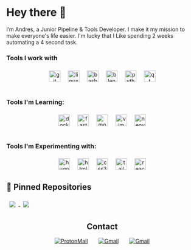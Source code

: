 
<h1 align="left">Hey there 👋</h1>

<p align="left">I’m Andres, a Junior Pipeline & Tools Developer. I make it my mission to make everyone's life easier. I'm lucky that I Like spending 2 weeks automating a 4 second task.</p>


<h3 align="left"> Tools I work with</h3>

###

<div align="center">
  <img src="https://img.shields.io/badge/Git-F05032?logo=git&logoColor=white&style=for-the-badge" height="30" alt="git logo"  />
  <img width="12" />
  <img src="https://img.shields.io/badge/Linux-FCC624?logo=linux&logoColor=black&style=for-the-badge" height="30" alt="linux logo"  />
  <img width="12" />
  <img src="https://img.shields.io/badge/GNU Bash-4EAA25?logo=gnubash&logoColor=white&style=for-the-badge" height="30" alt="bash logo"  />
  <img width="12" />
  <img src="https://img.shields.io/badge/Blender-F5792A?logo=blender&logoColor=black&style=for-the-badge" height="30" alt="blender logo"  />
  <img width="12" />
  <img src="https://img.shields.io/badge/Python-3776AB?logo=python&logoColor=white&style=for-the-badge" height="30" alt="python logo"  />
  <img width="12" />
  <img src="https://img.shields.io/badge/Qt-41CD52?logo=qt&logoColor=black&style=for-the-badge" height="30" alt="qt logo"  />
</div>

<br>

###

<h3 align="left">Tools I'm Learning:</h3>

###

<div align="center">
  <img src="https://img.shields.io/badge/Docker-2496ED?logo=docker&logoColor=white&style=for-the-badge" height="30" alt="docker logo"  />
  <img width="12" />
  <img src="https://img.shields.io/badge/FastAPI-009688?logo=fastapi&logoColor=white&style=for-the-badge" height="30" alt="fastapi logo"  />
  <img width="12" />
  <img src="https://img.shields.io/badge/MongoDB-47A248?logo=mongodb&logoColor=white&style=for-the-badge" height="30" alt="mongodb logo"  />
  <img width="12" />
  <img src="https://img.shields.io/badge/Vim-019733?logo=vim&logoColor=white&style=for-the-badge" height="30" alt="vim logo"  />
  <img width="12" />
  <img src="https://img.shields.io/badge/Neovim-57A143?logo=neovim&logoColor=black&style=for-the-badge" height="30" alt="neovim logo"  />
</div>

<br>

###

<h3 align="left">Tools I'm Experimenting with:</h3>

###

<div align="center">
  <img src="https://img.shields.io/badge/Hugo-FF4088?logo=hugo&logoColor=black&style=for-the-badge" height="30" alt="hugo logo"  />
  <img width="12" />
  <img src="https://img.shields.io/badge/HTML5-E34F26?logo=html5&logoColor=white&style=for-the-badge" height="30" alt="html5 logo"  />
  <img width="12" />
  <img src="https://img.shields.io/badge/CSS3-1572B6?logo=css3&logoColor=white&style=for-the-badge" height="30" alt="css3 logo"  />
  <img width="12" />
  <img src="https://img.shields.io/badge/Tailwind-06B6D4?logo=tailwindcss&logoColor=black&style=for-the-badge" height="30" alt="tailwindcss logo"  />
  <img width="12" />
  <img src="https://img.shields.io/badge/React-61DAFB?logo=react&logoColor=black&style=for-the-badge" height="30" alt="react logo"  />
</div>



## 📌 Pinned Repositories

<a href="https://github.com/amenrio/tfg">
  <img align="center" style="margin:0.5rem" src="https://github-readme-stats.vercel.app/api/pin/?username=amenrio&repo=tfg&title_color=ffffff&text_color=c9cacc&icon_color=4AB197&bg_color=1A2B34" />
</a> <a href="https://github.com/amenrio/amenrio.github.io">
  <img align="center" style="margin:0.5rem" src="https://github-readme-stats.vercel.app/api/pin/?username=amenrio&repo=amenrio.github.io&title_color=ffffff&text_color=c9cacc&icon_color=4AB197&bg_color=1A2B34" />
</a>


<h2 align="center">Contact</h2>
<div align="center">

  <a href="mailto:amenrio@proton.me" rel="amenrio@proton.me">![ProtonMail](https://img.shields.io/badge/ProtonMail-8B89CC?style=for-the-badge&logo=protonmail&logoColor=white)</a>&emsp;&emsp;<a href="mailto:amenrio@gmail.com" rel="amenrio@gmail.com">![Gmail](https://img.shields.io/badge/Gmail-D14836?style=for-the-badge&logo=gmail&logoColor=white)</a>&emsp;&emsp;<a href="https://linkedin.com/in/andresmendezdelrio" rel="amenrio@gmail.com">![Gmail](https://img.shields.io/badge/LinkedIn-0077B5?style=for-the-badge&logo=linkedin&logoColor=white)</a>

</div>
